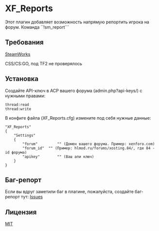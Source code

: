 # XF_Reports
Этот плагин добавляет возможность напрямую репортить игрока на форум.
Команда ``!sm_report```

## Требования
[SteamWorks](https://users.alliedmods.net/~kyles/builds/SteamWorks/)

CSS/CS:GO, под TF2 не проверялось

## Установка
Создайте API-ключ в ACP вашего форума (admin.php?api-keys/) с нужными правами:
```
thread:read
thread:write
```

В конфиге файла (XF_Reports.cfg) измените под себя нужные данные:
```
"XF_Reports"
{
	"Settings"
	{
		"forum"			"" (Домен вашего форума. Пример: xenforo.com)
		"forum_id"	"" (Пример: hlmod.ru/forums/xosting.84/, где 84 - id форума)
		"apikey"		"" (Ваш апи ключ)
	}
}
```

## Баг-репорт
Если вы вдруг заметили баг в плагине, пожалуйста, создайте баг-репорт тут: 
[Issues](https://github.com/inzanty/XF_Reports/issues)

## Лицензия
[MIT](https://choosealicense.com/licenses/mit/)
